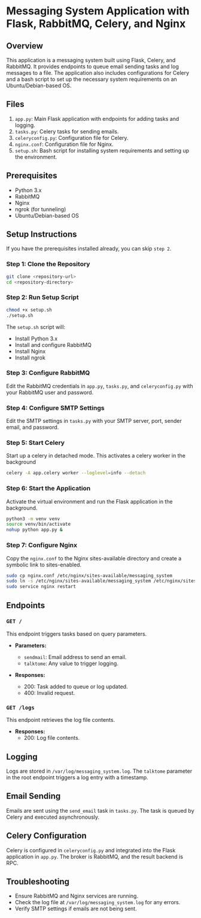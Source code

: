 # Messaging System Application with Flask, RabbitMQ, Celery, and Nginx

## Overview
This application is a messaging system built using Flask, Celery, and RabbitMQ. It provides endpoints to queue email sending tasks and log messages to a file. The application also includes configurations for Celery and a bash script to set up the necessary system requirements on an Ubuntu/Debian-based OS.

## Files
1. `app.py`: Main Flask application with endpoints for adding tasks and logging.
2. `tasks.py`: Celery tasks for sending emails.
3. `celeryconfig.py`: Configuration file for Celery.
4. `nginx.conf`: Configuration file for Nginx.
5. `setup.sh`: Bash script for installing system requirements and setting up the environment.

## Prerequisites
- Python 3.x
- RabbitMQ
- Nginx
- ngrok (for tunneling)
- Ubuntu/Debian-based OS

## Setup Instructions
If you have the prerequisites installed already, you can skip `step 2`.
### Step 1: Clone the Repository
```bash
git clone <repository-url>
cd <repository-directory>
```

### Step 2: Run Setup Script
```bash
chmod +x setup.sh
./setup.sh
```
The `setup.sh` script will:
- Install Python 3.x
- Install and configure RabbitMQ
- Install Nginx
- Install ngrok

### Step 3: Configure RabbitMQ
Edit the RabbitMQ credentials in `app.py`, `tasks.py`, and `celeryconfig.py` with your RabbitMQ user and password.

### Step 4: Configure SMTP Settings
Edit the SMTP settings in `tasks.py` with your SMTP server, port, sender email, and password.

### Step 5: Start Celery
Start up a celery in detached mode. This activates a celery worker in the background
```bash
celery -A app.celery worker --loglevel=info --detach
```

### Step 6: Start the Application
Activate the virtual environment and run the Flask application in the background.
```bash
python3 -m venv venv
source venv/bin/activate
nohup python app.py &
```

### Step 7: Configure Nginx
Copy the `nginx.conf` to the Nginx sites-available directory and create a symbolic link to sites-enabled.
```bash
sudo cp nginx.conf /etc/nginx/sites-available/messaging_system
sudo ln -s /etc/nginx/sites-available/messaging_system /etc/nginx/sites-enabled/
sudo service nginx restart
```

## Endpoints

### `GET /`
This endpoint triggers tasks based on query parameters.

- **Parameters:**
  - `sendmail`: Email address to send an email.
  - `talktome`: Any value to trigger logging.

- **Responses:**
  - 200: Task added to queue or log updated.
  - 400: Invalid request.

### `GET /logs`
This endpoint retrieves the log file contents.

- **Responses:**
  - 200: Log file contents.

## Logging
Logs are stored in `/var/log/messaging_system.log`. The `talktome` parameter in the root endpoint triggers a log entry with a timestamp.

## Email Sending
Emails are sent using the `send_email` task in `tasks.py`. The task is queued by Celery and executed asynchronously.

## Celery Configuration
Celery is configured in `celeryconfig.py` and integrated into the Flask application in `app.py`. The broker is RabbitMQ, and the result backend is RPC.

## Troubleshooting
- Ensure RabbitMQ and Nginx services are running.
- Check the log file at `/var/log/messaging_system.log` for any errors.
- Verify SMTP settings if emails are not being sent.


